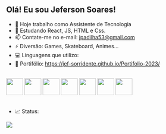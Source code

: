## Olá! Eu sou Jeferson Soares!


- 🔭 Hoje trabalho como Assistente de Tecnologia
- 🌱 Estudando React, JS, HTML e Css.
- 📫 Contate-me no e-mail: jpadilha53@gmail.com
- ⚡ Diversão: Games, Skateboard, Animes...
- 💻 Linguagens que utilizo:
- 🔗 Portifólio: <a>https://jef-sorridente.github.io/Portifolio-2023/</a>

<div style="display: inline-block"><br>
  <img src="https://cdn.jsdelivr.net/gh/devicons/devicon/icons/javascript/javascript-original.svg" height="45"/>
  <img src="https://cdn.jsdelivr.net/gh/devicons/devicon/icons/typescript/typescript-original.svg" height="45"/>
  <img src="https://cdn.jsdelivr.net/gh/devicons/devicon/icons/nodejs/nodejs-original.svg" height="45"/>   
  <img src="https://cdn.jsdelivr.net/gh/devicons/devicon/icons/react/react-original.svg" height="45"/>
  <img src="https://cdn.jsdelivr.net/gh/devicons/devicon/icons/html5/html5-original.svg" height="45"/>
  <img src="https://cdn.jsdelivr.net/gh/devicons/devicon/icons/css3/css3-original.svg" height="45"/>
  <img src="https://cdn.jsdelivr.net/gh/devicons/devicon/icons/mongodb/mongodb-original.svg" height="45"/>
  <br><br>
</div>

- 📈 Status:
<picture>
<source
  srcset="https://github-readme-stats.vercel.app/api?username=jef-sorridente&show_icons=true&theme=dark"
  media="(prefers-color-scheme: dark)"
/>
<source
  srcset="https://github-readme-stats.vercel.app/api?username=jef-sorridente&show_icons=true"
  media="(prefers-color-scheme: light), (prefers-color-scheme: no-preference)"
/>
<img src="https://github-readme-stats.vercel.app/api?username=jef-sorridente&show_icons=true" />
</picture>
